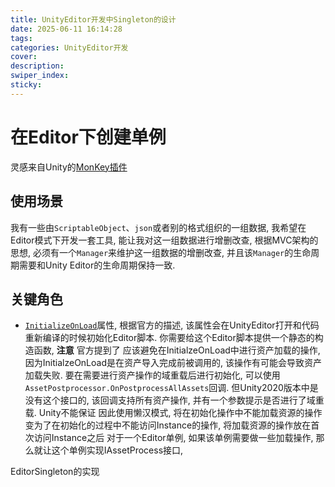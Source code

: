 ```yaml
---
title: UnityEditor开发中Singleton的设计
date: 2025-06-11 16:14:28
tags: 
categories: UnityEditor开发
cover:
description:
swiper_index:
sticky:
---
```


# 在Editor下创建单例

灵感来自Unity的[MonKey插件](https://sites.google.com/view/monkey-user-guide/getting-started)

## 使用场景

我有一些由`ScriptableObject`、`json`或者别的格式组织的一组数据, 我希望在Editor模式下开发一套工具, 能让我对这一组数据进行增删改查, 根据MVC架构的思想, 必须有一个`Manager`来维护这一组数据的增删改查, 并且该`Manager`的生命周期需要和Unity Editor的生命周期保持一致.

## 关键角色

- [`InitializeOnLoad`](https://docs.unity3d.com/ScriptReference/InitializeOnLoadAttribute.html)属性, 根据官方的描述, 该属性会在UnityEditor打开和代码重新编译的时候初始化Editor脚本. 你需要给这个Editor脚本提供一个静态的构造函数, **注意** 官方提到了 应该避免在InitialzeOnLoad中进行资产加载的操作, 因为InitialzeOnLoad是在资产导入完成前被调用的, 该操作有可能会导致资产加载失败. 要在需要进行资产操作的域重载后进行初始化, 可以使用`AssetPostprocessor.OnPostprocessAllAssets`回调. 但Unity2020版本中是没有这个接口的, 该回调支持所有资产操作, 并有一个参数提示是否进行了域重载. Unity不能保证 因此使用懒汉模式, 将在初始化操作中不能加载资源的操作变为了在初始化的过程中不能访问Instance的操作, 将加载资源的操作放在首次访问Instance之后 对于一个Editor单例, 如果该单例需要做一些加载操作, 那么就让这个单例实现IAssetProcess接口,

EditorSingleton的实现
```C#
```